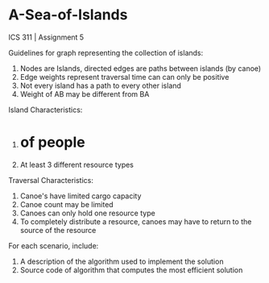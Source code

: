 # A-Sea-of-Islands
ICS 311 | Assignment 5


Guidelines for graph representing the collection of islands:
1. Nodes are Islands, directed edges are paths between islands (by canoe)
2. Edge weights represent traversal time can can only be positive
3. Not every island has a path to every other island
4. Weight of AB may be different from BA

Island Characteristics:
1. # of people
2. At least 3 different resource types


Traversal Characteristics:
1. Canoe's have limited cargo capacity
2. Canoe count may be limited
3. Canoes can only hold one resource type
4. To completely distribute a resource, canoes may have to return to the source of the resource

For each scenario, include:
1. A description of the algorithm used to implement the solution
2. Source code of algorithm that computes the most efficient solution
